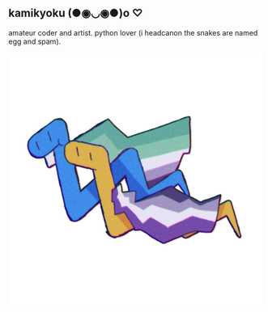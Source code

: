 ## kamikyoku (●◉◡◉●)o ♡

amateur coder and artist. python lover (i headcanon the snakes are named egg and spam).

<img src="py.png" width="500">
